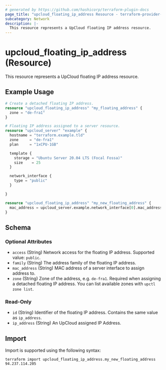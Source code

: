 ```yaml
---
# generated by https://github.com/hashicorp/terraform-plugin-docs
page_title: "upcloud_floating_ip_address Resource - terraform-provider-upcloud"
subcategory: Network
description: |-
  This resource represents a UpCloud floating IP address resource.
---
```


# upcloud_floating_ip_address (Resource)

This resource represents a UpCloud floating IP address resource.

## Example Usage

```terraform
# Create a detached floating IP address.
resource "upcloud_floating_ip_address" "my_floating_address" {
  zone = "de-fra1"
}

# Floating IP address assigned to a server resource.
resource "upcloud_server" "example" {
  hostname = "terraform.example.tld"
  zone     = "de-fra1"
  plan     = "1xCPU-1GB"

  template {
    storage = "Ubuntu Server 20.04 LTS (Focal Fossa)"
    size    = 25
  }

  network_interface {
    type = "public"
  }

}

resource "upcloud_floating_ip_address" "my_new_floating_address" {
  mac_address = upcloud_server.example.network_interface[0].mac_address
}
```

<!-- schema generated by tfplugindocs -->
## Schema

### Optional Attributes

- `access` (String) Network access for the floating IP address. Supported value: `public`.
- `family` (String) The address family of the floating IP address.
- `mac_address` (String) MAC address of a server interface to assign address to.
- `zone` (String) Zone of the address, e.g. `de-fra1`. Required when assigning a detached floating IP address. You can list available zones with `upctl zone list`.

### Read-Only

- `id` (String) Identifier of the floating IP address. Contains the same value as `ip_address`.
- `ip_address` (String) An UpCloud assigned IP Address.

## Import

Import is supported using the following syntax:

```shell
terraform import upcloud_floating_ip_address.my_new_floating_address 94.237.114.205
```
